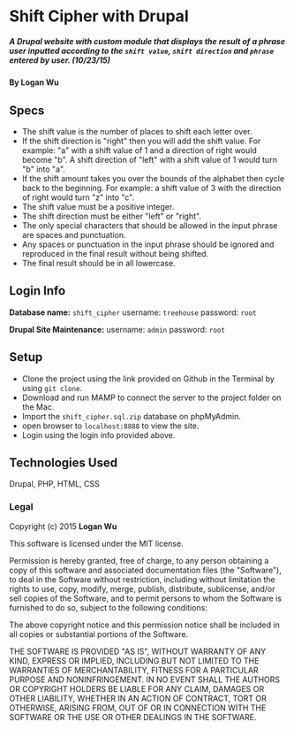 # Shift Cipher with Drupal

##### A Drupal website with custom module that displays the result of a phrase user inputted according to the ```shift value```, ```shift direction``` and ```phrase``` entered by user. (10/23/15)

#### By Logan Wu

## Specs
* The shift value is the number of places to shift each letter over.
* If the shift direction is "right" then you will add the shift value. For example: "a" with a shift value of 1 and a direction of right would become "b". A shift direction of "left" with a shift value of 1 would turn "b" into "a".
* If the shift amount takes you over the bounds of the alphabet then cycle back to the beginning. For example: a shift value of 3 with the direction of right would turn "z" into "c".
* The shift value must be a positive integer.
* The shift direction must be either "left" or "right".
* The only special characters that should be allowed in the input phrase are spaces and punctuation.
* Any spaces or punctuation in the input phrase should be ignored and reproduced in the final result without being shifted.
* The final result should be in all lowercase.

Login Info
----------
**Database name:** ```shift_cipher```
username: ```treehouse```
password: ```root```

**Drupal Site Maintenance:**
username: ```admin```
password: ```root```


## Setup
* Clone the project using the link provided on Github in the Terminal by using ```git clone```.
* Download and run MAMP to connect the server to the project folder on the Mac.
* Import the ```shift_cipher.sql.zip``` database on phpMyAdmin.
* open browser to ```localhost:8888``` to view the site.
* Login using the login info provided above.

## Technologies Used

Drupal, PHP, HTML, CSS

### Legal

Copyright (c) 2015 **Logan Wu**

This software is licensed under the MIT license.

Permission is hereby granted, free of charge, to any person obtaining a copy
of this software and associated documentation files (the "Software"), to deal
in the Software without restriction, including without limitation the rights
to use, copy, modify, merge, publish, distribute, sublicense, and/or sell
copies of the Software, and to permit persons to whom the Software is
furnished to do so, subject to the following conditions:

The above copyright notice and this permission notice shall be included in
all copies or substantial portions of the Software.

THE SOFTWARE IS PROVIDED "AS IS", WITHOUT WARRANTY OF ANY KIND, EXPRESS OR
IMPLIED, INCLUDING BUT NOT LIMITED TO THE WARRANTIES OF MERCHANTABILITY,
FITNESS FOR A PARTICULAR PURPOSE AND NONINFRINGEMENT. IN NO EVENT SHALL THE
AUTHORS OR COPYRIGHT HOLDERS BE LIABLE FOR ANY CLAIM, DAMAGES OR OTHER
LIABILITY, WHETHER IN AN ACTION OF CONTRACT, TORT OR OTHERWISE, ARISING FROM,
OUT OF OR IN CONNECTION WITH THE SOFTWARE OR THE USE OR OTHER DEALINGS IN
THE SOFTWARE.
